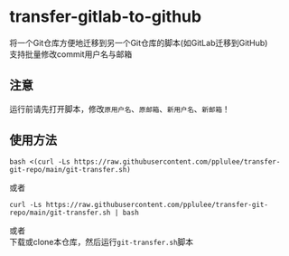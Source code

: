# transfer-gitlab-to-github

将一个Git仓库方便地迁移到另一个Git仓库的脚本(如GitLab迁移到GitHub) \
支持批量修改commit用户名与邮箱
## 注意
运行前请先打开脚本，修改`原用户名`、`原邮箱`、`新用户名`、`新邮箱`！
## 使用方法
```shell
bash <(curl -Ls https://raw.githubusercontent.com/pplulee/transfer-git-repo/main/git-transfer.sh)
```
或者
```shell
curl -Ls https://raw.githubusercontent.com/pplulee/transfer-git-repo/main/git-transfer.sh | bash
```
或者 \
下载或clone本仓库，然后运行`git-transfer.sh`脚本